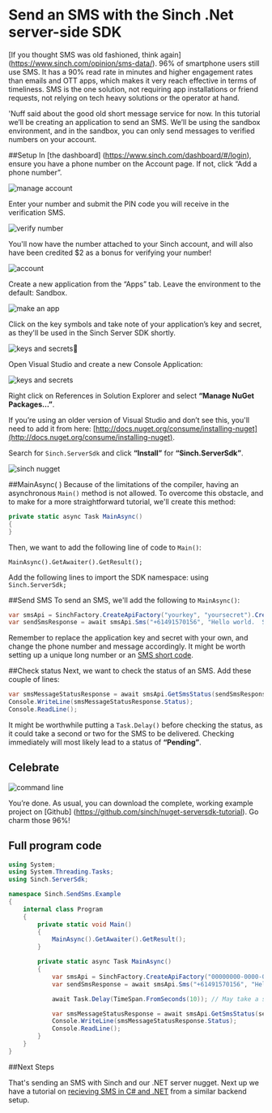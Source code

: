 # Send an SMS with the Sinch .Net server-side SDK

[If you thought SMS was old fashioned, think again] (https://www.sinch.com/opinion/sms-data/). 96% of smartphone users still use SMS. It has a 90% read rate in minutes and higher engagement rates than emails and OTT apps, which makes it very reach effective in terms of timeliness. SMS is the one solution, not requiring app installations or friend requests, not relying on tech heavy solutions or the operator at hand.

'Nuff said about the good old short message service for now. In this tutorial we’ll be creating an application to send an SMS. We’ll be using the sandbox environment, and in the sandbox, you can only send messages to verified numbers on your account.

##Setup
In [the dashboard] (https://www.sinch.com/dashboard/#/login), ensure you have a phone number on the Account page.  If not, click “Add a phone number”. 

![manage account](img/manage-account.png)

Enter your number and submit the PIN code you will receive in the verification SMS.

![verify number](img/verify-number.png)

You'll now have the number attached to your Sinch account, and will also have been credited $2 as a bonus for verifying your number!

![account](img/account.png)

Create a new application from the “Apps” tab. Leave the environment to the default: Sandbox.

![make an app](img/app-list.png)

Click on the key symbols and take note of your application’s key and secret, as they'll be used in the Sinch Server SDK shortly.

![keys and secrets](img/keys-and-secret.png)

Open Visual Studio and create a new Console Application:

![keys and secrets](img/new-project.png)

Right click on References in Solution Explorer and select **“Manage NuGet Packages…”**.

If you’re using an older version of Visual Studio and don’t see this, you'll need to add it from here: [http://docs.nuget.org/consume/installing-nuget](http://docs.nuget.org/consume/installing-nuget).

Search for `Sinch.ServerSdk` and click **“Install”** for **“Sinch.ServerSdk”**.

![sinch nugget](img/nugget.png)

##MainAsync( ) 
Because of the limitations of the compiler, having an asynchronous `Main()` method is not allowed. To overcome this obstacle, and to make for a more straightforward tutorial, we'll create this method:

````csharp
private static async Task MainAsync()
{
}
````

Then, we want to add the following line of code to `Main()`:

`MainAsync().GetAwaiter().GetResult();`

Add the following lines to import the SDK namespace:
using `Sinch.ServerSdk;`

##Send SMS
To send an SMS, we'll add the following to `MainAsync()`:

````csharp
var smsApi = SinchFactory.CreateApiFactory("yourkey", "yoursecret").CreateSmsApi();
var sendSmsResponse = await smsApi.Sms("+61491570156", "Hello world.  Sinch SMS here.").Send();
````

Remember to replace the application key and secret with your own, and change the phone number and message accordingly. It might be worth setting up a unique long number or an [SMS short code](https://www.sinch.com/products/sms-api/sms-short-code/).


##Check status
Next, we want to check the status of an SMS. Add these couple of lines:

````csharp
var smsMessageStatusResponse = await smsApi.GetSmsStatus(sendSmsResponse.MessageId);
Console.WriteLine(smsMessageStatusResponse.Status);
Console.ReadLine(); 
````
It might be worthwhile putting a `Task.Delay()` before checking the status, as it could take a second or two for the SMS to be delivered.  Checking immediately will most likely lead to a status of **“Pending”**.

## Celebrate
![command line](img/command-line.png)

You’re done. As usual, you can download the complete, working example project on [Github] (https://github.com/sinch/nuget-serversdk-tutorial). Go charm those 96%!


## Full program code

````csharp
using System;
using System.Threading.Tasks;
using Sinch.ServerSdk;

namespace Sinch.SendSms.Example
{
    internal class Program
    {
        private static void Main()
        {
            MainAsync().GetAwaiter().GetResult();
        }

        private static async Task MainAsync()
        {
            var smsApi = SinchFactory.CreateApiFactory("00000000-0000-0000-0000-000000000000", "AAAAAAAAAAAAAAAAAAAAAA==").CreateSmsApi();
            var sendSmsResponse = await smsApi.Sms("+61491570156", "Hello world.  Sinch SMS here.").Send();

            await Task.Delay(TimeSpan.FromSeconds(10)); // May take a second or two to be delivered.

            var smsMessageStatusResponse = await smsApi.GetSmsStatus(sendSmsResponse.MessageId);
            Console.WriteLine(smsMessageStatusResponse.Status);
            Console.ReadLine();
        }
    }
}
````

##Next Steps

That's sending an SMS with Sinch and our .NET server nugget. Next up we have a tutorial on [recieving SMS in C# and .NET](https://www.sinch.com/tutorials/recieving-sms-c/) from a similar backend setup. 
